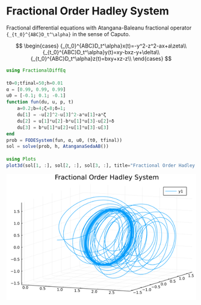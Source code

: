# Fractional Order Hadley System

Fractional differential equations with Atangana-Baleanu fractional operator ``{_{t_0}^{ABC}D_t^\alpha}`` in the sense of Caputo.

$$
\begin{cases}
{_{t_0}^{ABC}D_t^\alpha}x(t)=-y^2-z^2-ax+a\zeta\\
{_{t_0}^{ABC}D_t^\alpha}y(t)=xy-bxz-y+\delta\\
{_{t_0}^{ABC}D_t^\alpha}z(t)=bxy+xz-z\\
\end{cases}
$$

```julia
using FractionalDiffEq

t0=0;tfinal=50;h=0.01
α = [0.99, 0.99, 0.99]
u0 = [-0.1; 0.1; -0.1]
function fun(du, u, p, t)
    a=0.2;b=4;ζ=8;δ=1;
    du[1] = -u[2]^2-u[3]^2-a*u[1]+a*ζ
    du[2] = u[1]*u[2]-b*u[1]*u[3]-u[2]+δ
    du[3] = b*u[1]*u[2]+u[1]*u[3]-u[3]
end
prob = FODESystem(fun, α, u0, (t0, tfinal))
sol = solve(prob, h, AtanganaSedaAB())

using Plots
plot3d(sol[1, :], sol[2, :], sol[3, :], title="Fractional Order Hadley System")
```

![Hadley](./assets/Hadley.png)